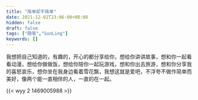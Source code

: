 ```yaml
---
title: "简单却不简单"
date: 2021-12-02T23:06:00+08:00
hidden: false
draft: false
tags: ["随笔","SunLing"]
keywords: []
---
```


我想把自己知道的，有趣的，开心的都分享给你，想给你讲讲故事，想和你一起看看动漫，想给你做做饭，想给你陪你一起玩游戏，想和你出去旅游，想和你分享我的喜怒哀乐，想你坐在我身边看着雪花飘，我想这就是爱吧，不浮夸不做作简单而美好，像两个能一直相伴的人，一直的在一起。

{{< wyy 2 1469005988 >}}

